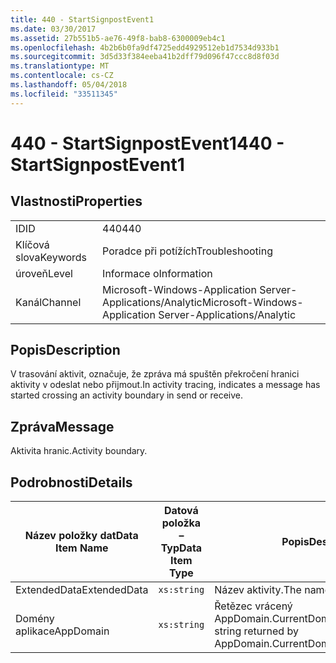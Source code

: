 ```yaml
---
title: 440 - StartSignpostEvent1
ms.date: 03/30/2017
ms.assetid: 27b551b5-ae76-49f8-bab8-6300009eb4c1
ms.openlocfilehash: 4b2b6b0fa9df4725edd4929512eb1d7534d933b1
ms.sourcegitcommit: 3d5d33f384eeba41b2dff79d096f47ccc8d8f03d
ms.translationtype: MT
ms.contentlocale: cs-CZ
ms.lasthandoff: 05/04/2018
ms.locfileid: "33511345"
---
```

# <a name="440---startsignpostevent1"></a><span data-ttu-id="dbfa1-102">440 - StartSignpostEvent1</span><span class="sxs-lookup"><span data-stu-id="dbfa1-102">440 - StartSignpostEvent1</span></span>
## <a name="properties"></a><span data-ttu-id="dbfa1-103">Vlastnosti</span><span class="sxs-lookup"><span data-stu-id="dbfa1-103">Properties</span></span>  
  
|||  
|-|-|  
|<span data-ttu-id="dbfa1-104">ID</span><span class="sxs-lookup"><span data-stu-id="dbfa1-104">ID</span></span>|<span data-ttu-id="dbfa1-105">440</span><span class="sxs-lookup"><span data-stu-id="dbfa1-105">440</span></span>|  
|<span data-ttu-id="dbfa1-106">Klíčová slova</span><span class="sxs-lookup"><span data-stu-id="dbfa1-106">Keywords</span></span>|<span data-ttu-id="dbfa1-107">Poradce při potížích</span><span class="sxs-lookup"><span data-stu-id="dbfa1-107">Troubleshooting</span></span>|  
|<span data-ttu-id="dbfa1-108">úroveň</span><span class="sxs-lookup"><span data-stu-id="dbfa1-108">Level</span></span>|<span data-ttu-id="dbfa1-109">Informace o</span><span class="sxs-lookup"><span data-stu-id="dbfa1-109">Information</span></span>|  
|<span data-ttu-id="dbfa1-110">Kanál</span><span class="sxs-lookup"><span data-stu-id="dbfa1-110">Channel</span></span>|<span data-ttu-id="dbfa1-111">Microsoft-Windows-Application Server-Applications/Analytic</span><span class="sxs-lookup"><span data-stu-id="dbfa1-111">Microsoft-Windows-Application Server-Applications/Analytic</span></span>|  
  
## <a name="description"></a><span data-ttu-id="dbfa1-112">Popis</span><span class="sxs-lookup"><span data-stu-id="dbfa1-112">Description</span></span>  
 <span data-ttu-id="dbfa1-113">V trasování aktivit, označuje, že zpráva má spuštěn překročení hranici aktivity v odeslat nebo přijmout.</span><span class="sxs-lookup"><span data-stu-id="dbfa1-113">In activity tracing, indicates a message has started crossing an activity boundary in send or receive.</span></span>  
  
## <a name="message"></a><span data-ttu-id="dbfa1-114">Zpráva</span><span class="sxs-lookup"><span data-stu-id="dbfa1-114">Message</span></span>  
 <span data-ttu-id="dbfa1-115">Aktivita hranic.</span><span class="sxs-lookup"><span data-stu-id="dbfa1-115">Activity boundary.</span></span>  
  
## <a name="details"></a><span data-ttu-id="dbfa1-116">Podrobnosti</span><span class="sxs-lookup"><span data-stu-id="dbfa1-116">Details</span></span>  
  
|<span data-ttu-id="dbfa1-117">Název položky dat</span><span class="sxs-lookup"><span data-stu-id="dbfa1-117">Data Item Name</span></span>|<span data-ttu-id="dbfa1-118">Datová položka – Typ</span><span class="sxs-lookup"><span data-stu-id="dbfa1-118">Data Item Type</span></span>|<span data-ttu-id="dbfa1-119">Popis</span><span class="sxs-lookup"><span data-stu-id="dbfa1-119">Description</span></span>|  
|--------------------|--------------------|-----------------|  
|<span data-ttu-id="dbfa1-120">ExtendedData</span><span class="sxs-lookup"><span data-stu-id="dbfa1-120">ExtendedData</span></span>|`xs:string`|<span data-ttu-id="dbfa1-121">Název aktivity.</span><span class="sxs-lookup"><span data-stu-id="dbfa1-121">The name of the activity.</span></span>|  
|<span data-ttu-id="dbfa1-122">Domény aplikace</span><span class="sxs-lookup"><span data-stu-id="dbfa1-122">AppDomain</span></span>|`xs:string`|<span data-ttu-id="dbfa1-123">Řetězec vrácený AppDomain.CurrentDomain.FriendlyName.</span><span class="sxs-lookup"><span data-stu-id="dbfa1-123">The string returned by AppDomain.CurrentDomain.FriendlyName.</span></span>|
